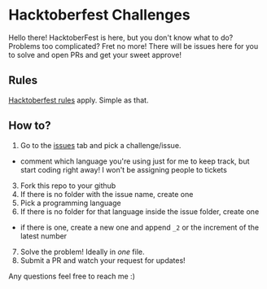 # Hacktoberfest Challenges
Hello there! HacktoberFest is here, but you don't know what to do? Problems too complicated? Fret no more! There will be issues here for you to solve and open PRs and get your sweet approve!

## Rules
[Hacktoberfest rules](https://hacktoberfest.digitalocean.com/faq) apply. Simple as that.

## How to?
1. Go to the [issues](https://github.com/lfmundim/hacktoberfest-challenges/issues) tab and pick a challenge/issue. 
  * comment which language you're using just for me to keep track, but start coding right away! I won't be assigning people to tickets 
3. Fork this repo to your github
4. If there is no folder with the issue name, create one
5. Pick a programming language
6. If there is no folder for that language inside the issue folder, create one
  * if there is one, create a new one and append `_2` or the increment of the latest number
7. Solve the problem! Ideally in _one_ file.
8. Submit a PR and watch your request for updates!

Any questions feel free to reach me :)  
